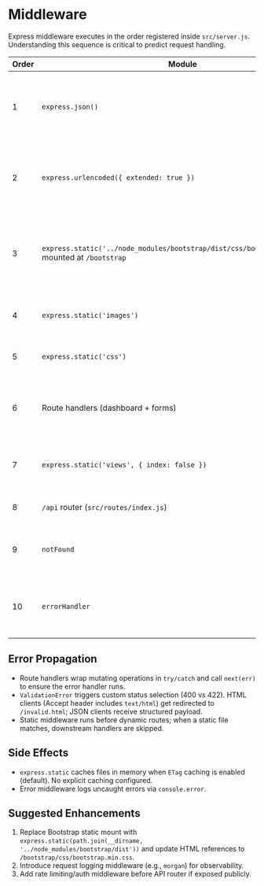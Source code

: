# Middleware

Express middleware executes in the order registered inside `src/server.js`. Understanding this sequence is critical to predict request handling.

| Order | Module | Type | Purpose / Notes |
| --- | --- | --- | --- |
| 1 | `express.json()` | Built-in | Parses JSON bodies for API requests. Throws `SyntaxError` on invalid JSON, handled later by error middleware. |
| 2 | `express.urlencoded({ extended: true })` | Built-in | Parses HTML form submissions (`application/x-www-form-urlencoded`). Needed for dashboard forms. |
| 3 | `express.static('../node_modules/bootstrap/dist/css/bootstrap.min.css')` mounted at `/bootstrap` | Built-in | Intended to serve Bootstrap CSS; path targets a file not a directory (effectively no-op). See `docs/CONFIG.md` for fix. |
| 4 | `express.static('images')` | Built-in | Would serve static images; directory currently missing (harmless). |
| 5 | `express.static('css')` | Built-in | Serves `/bootstrap.min.css` (local copy) and `/style.css`. |
| 6 | Route handlers (dashboard + forms) | Application | Define EJS-rendered pages and form POST handlers (refer to `docs/API.md` & `docs/VIEWS.md`). |
| 7 | `express.static('views', { index: false })` | Built-in | Allows direct hits on `/invalid.html` etc without exposing automatic index pages. |
| 8 | `/api` router (`src/routes/index.js`) | Application | Hosts JSON endpoints for recipes/inventory. |
| 9 | `notFound` | Application | Handles any request not matched earlier. Chooses HTML vs JSON responses. |
| 10 | `errorHandler` | Application | Terminal error middleware; handles JSON parse errors, `ValidationError`s, and generic 500s.

## Error Propagation
- Route handlers wrap mutating operations in `try/catch` and call `next(err)` to ensure the error handler runs.
- `ValidationError` triggers custom status selection (400 vs 422). HTML clients (Accept header includes `text/html`) get redirected to `/invalid.html`; JSON clients receive structured payload.
- Static middleware runs before dynamic routes; when a static file matches, downstream handlers are skipped.

## Side Effects
- `express.static` caches files in memory when `ETag` caching is enabled (default). No explicit caching configured.
- Error middleware logs uncaught errors via `console.error`.

## Suggested Enhancements
1. Replace Bootstrap static mount with `express.static(path.join(__dirname, '../node_modules/bootstrap/dist'))` and update HTML references to `/bootstrap/css/bootstrap.min.css`.
2. Introduce request logging middleware (e.g., `morgan`) for observability.
3. Add rate limiting/auth middleware before API router if exposed publicly.

